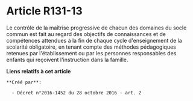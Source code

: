 # Article R131-13

Le  contrôle de la maîtrise progressive de chacun des domaines du socle  commun est fait au regard des objectifs de
connaissances et de  compétences attendues à la fin de chaque cycle d'enseignement de la  scolarité obligatoire, en tenant
compte des méthodes pédagogiques  retenues par l'établissement ou par les personnes responsables des  enfants qui reçoivent
l'instruction dans la famille.

**Liens relatifs à cet article**

	**Créé par**:

	  - Décret n°2016-1452 du 28 octobre 2016 - art. 2

